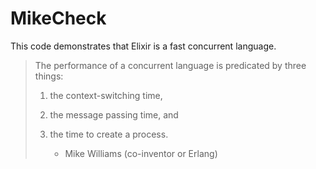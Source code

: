 # MikeCheck
  
This code demonstrates that Elixir is a fast concurrent language. 

> The performance of a concurrent language is predicated by three things: 
> 1) the context-switching time, 
> 2) the message passing time, and
> 3) the time to create a process.
>
>      - Mike Williams (co-inventor or Erlang)